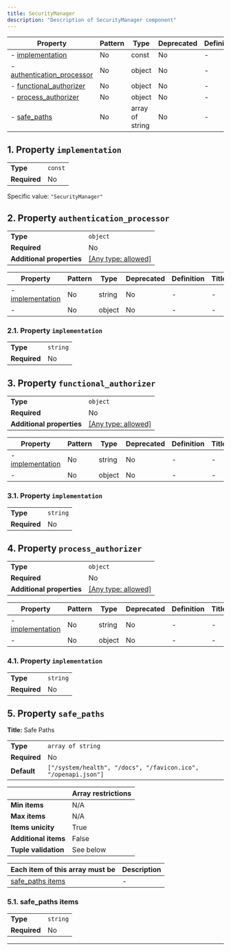 ```yaml
---
title: SecurityManager
description: "Description of SecurityManager component"
---
```


| Property                                                 | Pattern | Type            | Deprecated | Definition | Title/Description |
| -------------------------------------------------------- | ------- | --------------- | ---------- | ---------- | ----------------- |
| - [implementation](#implementation )                     | No      | const           | No         | -          | -                 |
| - [authentication_processor](#authentication_processor ) | No      | object          | No         | -          | -                 |
| - [functional_authorizer](#functional_authorizer )       | No      | object          | No         | -          | -                 |
| - [process_authorizer](#process_authorizer )             | No      | object          | No         | -          | -                 |
| - [safe_paths](#safe_paths )                             | No      | array of string | No         | -          | Safe Paths        |

## <a name="implementation"></a>1. Property `implementation`

|              |         |
| ------------ | ------- |
| **Type**     | `const` |
| **Required** | No      |

Specific value: `"SecurityManager"`

## <a name="authentication_processor"></a>2. Property `authentication_processor`

|                           |                                                                           |
| ------------------------- | ------------------------------------------------------------------------- |
| **Type**                  | `object`                                                                  |
| **Required**              | No                                                                        |
| **Additional properties** | [[Any type: allowed]](# "Additional Properties of any type are allowed.") |

| Property                                                      | Pattern | Type   | Deprecated | Definition | Title/Description |
| ------------------------------------------------------------- | ------- | ------ | ---------- | ---------- | ----------------- |
| - [implementation](#authentication_processor_implementation ) | No      | string | No         | -          | -                 |
| - [](#authentication_processor_additionalProperties )         | No      | object | No         | -          | -                 |

### <a name="authentication_processor_implementation"></a>2.1. Property `implementation`

|              |          |
| ------------ | -------- |
| **Type**     | `string` |
| **Required** | No       |

## <a name="functional_authorizer"></a>3. Property `functional_authorizer`

|                           |                                                                           |
| ------------------------- | ------------------------------------------------------------------------- |
| **Type**                  | `object`                                                                  |
| **Required**              | No                                                                        |
| **Additional properties** | [[Any type: allowed]](# "Additional Properties of any type are allowed.") |

| Property                                                   | Pattern | Type   | Deprecated | Definition | Title/Description |
| ---------------------------------------------------------- | ------- | ------ | ---------- | ---------- | ----------------- |
| - [implementation](#functional_authorizer_implementation ) | No      | string | No         | -          | -                 |
| - [](#functional_authorizer_additionalProperties )         | No      | object | No         | -          | -                 |

### <a name="functional_authorizer_implementation"></a>3.1. Property `implementation`

|              |          |
| ------------ | -------- |
| **Type**     | `string` |
| **Required** | No       |

## <a name="process_authorizer"></a>4. Property `process_authorizer`

|                           |                                                                           |
| ------------------------- | ------------------------------------------------------------------------- |
| **Type**                  | `object`                                                                  |
| **Required**              | No                                                                        |
| **Additional properties** | [[Any type: allowed]](# "Additional Properties of any type are allowed.") |

| Property                                                | Pattern | Type   | Deprecated | Definition | Title/Description |
| ------------------------------------------------------- | ------- | ------ | ---------- | ---------- | ----------------- |
| - [implementation](#process_authorizer_implementation ) | No      | string | No         | -          | -                 |
| - [](#process_authorizer_additionalProperties )         | No      | object | No         | -          | -                 |

### <a name="process_authorizer_implementation"></a>4.1. Property `implementation`

|              |          |
| ------------ | -------- |
| **Type**     | `string` |
| **Required** | No       |

## <a name="safe_paths"></a>5. Property `safe_paths`

**Title:** Safe Paths

|              |                                                                |
| ------------ | -------------------------------------------------------------- |
| **Type**     | `array of string`                                              |
| **Required** | No                                                             |
| **Default**  | `["/system/health", "/docs", "/favicon.ico", "/openapi.json"]` |

|                      | Array restrictions |
| -------------------- | ------------------ |
| **Min items**        | N/A                |
| **Max items**        | N/A                |
| **Items unicity**    | True               |
| **Additional items** | False              |
| **Tuple validation** | See below          |

| Each item of this array must be       | Description |
| ------------------------------------- | ----------- |
| [safe_paths items](#safe_paths_items) | -           |

### <a name="autogenerated_heading_2"></a>5.1. safe_paths items

|              |          |
| ------------ | -------- |
| **Type**     | `string` |
| **Required** | No       |

----------------------------------------------------------------------------------------------------------------------------
